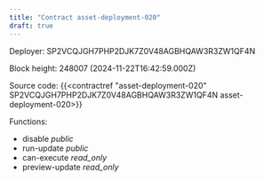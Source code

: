```yaml
---
title: "Contract asset-deployment-020"
draft: true
---
```

Deployer: SP2VCQJGH7PHP2DJK7Z0V48AGBHQAW3R3ZW1QF4N


 



Block height: 248007 (2024-11-22T16:42:59.000Z)

Source code: {{<contractref "asset-deployment-020" SP2VCQJGH7PHP2DJK7Z0V48AGBHQAW3R3ZW1QF4N asset-deployment-020>}}

Functions:

* disable _public_
* run-update _public_
* can-execute _read_only_
* preview-update _read_only_

